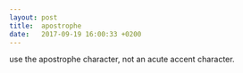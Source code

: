 ```yaml
---
layout: post
title:  apostrophe
date:   2017-09-19 16:00:33 +0200
---
```

use the apostrophe character, not an acute accent character.
